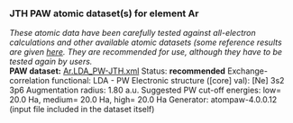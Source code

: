### JTH PAW atomic dataset(s) for element Ar
  
_These atomic data have been carefully tested against all-electron calculations and other available atomic datasets (some reference results are given [here](https://www.abinit.org/Files/JTH-benchmark-1.1.pdf)._
_They are recommended for use, although they have to be tested again by users._
<br>
**PAW dataset:** [Ar.LDA_PW-JTH.xml](https://github.com/abinit/paw_jth_datasets/pseudos/JTH-LDA-v1.1/Ar/Ar.LDA_PW-JTH.xml)
Status: **recommended**
Exchange-correlation functional: LDA - PW
Electronic structure ([core] val): [Ne] 3s2 3p6
Augmentation radius: 1.80 a.u.
Suggested PW cut-off energies: low= 20.0 Ha, medium= 20.0 Ha, high= 20.0 Ha
Generator: atompaw-4.0.0.12 (input file included in the dataset itself)
